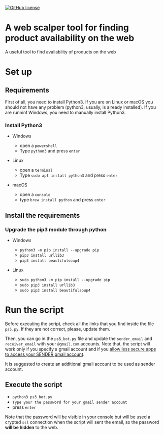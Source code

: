 [![GitHub license](https://img.shields.io/badge/license-gpl-blue.svg)](https://raw.githubusercontent.com/fpacenza/web_scalper/main/LICENSE?token=AE7JDJALMZIYKRWFJPKRREDAGBLEQ)
<!-- [![GitHub release](https://img.shields.io/github/release/fpacenza/web_scalper.svg)](https://github.com/fpacenza/web_scalper/releases/latest) -->
<!-- [![GitHub issues](https://img.shields.io/github/issues/fpacenza/web_scalper.svg)](https://github.com/fpacenza/web_scalper/issues) -->

# A web scalper tool for finding product availability on the web

A useful tool to find availability of products on the web

# Set up
## Requirements
First of all, you need to install Python3. If you are on Linux or macOS you should not have any problem (python3, usually, is already installed). If you are runninf Windows, you need to manually install Python3.

### Install Python3 
- Windows
  - open a `powershell`
  - Type `python3` and press `enter`

- Linux
  - open a `terminal`
  - Type `sudo apt install python3` and press `enter`

- macOS
  - open a `console`
  - type `brew install python` and press `enter`


## Install the requirements
### Upgrade the pip3 module through python

- Windows
  - `python3 -m pip install --upgrade pip`
  - `pip3 install urllib3`
  - `pip3 install beautifulsoup4`

- Linux
  - `sudo python3 -m pip install --upgrade pip`
  - `sudo pip3 install urllib3`
  - `sudo pip3 install beautifulsoup4`

# Run the script
Before executing the script, check all the links that you find inside the file `ps5.py`. If they are not correct, please, update them.

Then, you can go in the `ps5_bot.py` file and update the `sender_email` and `receiver_email` with your `@gmail.com` accounts. Note that, the script will work only if you specify a gmail account and if you [allow less secure apps to access your SENDER gmail account](https://support.google.com/accounts/answer/6010255?hl=en). 

It is suggested to create an additional gmail account to be used as sender account.

## Execute the script
 - `python3 ps5_bot.py`
 - `Type your the password for your gmail sender account`
 - press `enter`

 Note that the password will be visible in your console but will be used a crypted `ssl` connection when the script will sent the email, so the password **will be hidden** to the web. 
